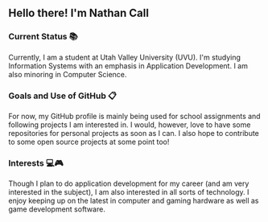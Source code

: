 ## Hello there! I'm Nathan Call

### Current Status 📚
Currently, I am a student at Utah Valley University (UVU). I'm studying Information Systems with an emphasis in Application Development. I am also minoring in Computer Science.

### Goals and Use of GitHub 📋
For now, my GitHub profile is mainly being used for school assignments and following projects I am interested in. I would, however, love to have some repositories for personal projects as soon as I can. I also hope to contribute to some open source projects at some point too!

### Interests 💻🎮
Though I plan to do application development for my career (and am very interested in the subject), I am also interested in all sorts of technology. I enjoy keeping up on the latest in computer and gaming hardware as well as game development software.
<!--
**ncall404/ncall404** is a ✨ _special_ ✨ repository because its `README.md` (this file) appears on your GitHub profile.

Here are some ideas to get you started:

- 🔭 I’m currently working on ...
- 🌱 I’m currently learning ...
- 👯 I’m looking to collaborate on ...
- 🤔 I’m looking for help with ...
- 💬 Ask me about ...
- 📫 How to reach me: ...
- 😄 Pronouns: ...
- ⚡ Fun fact: ...
-->
